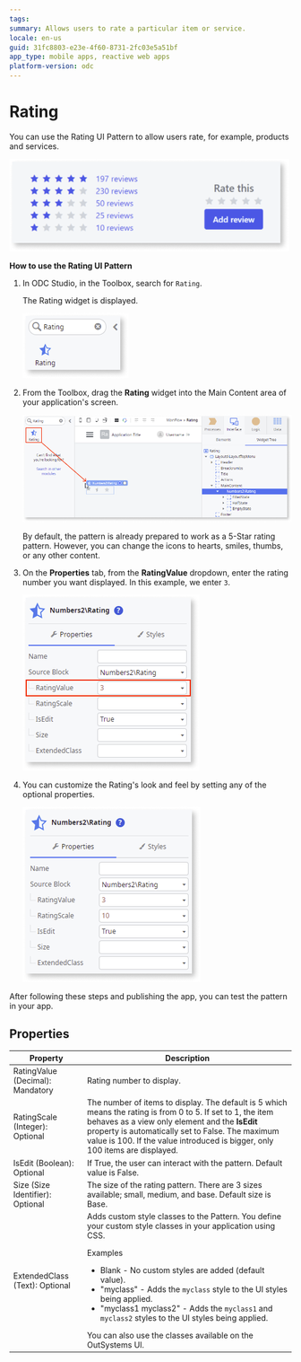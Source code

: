 ```yaml
---
tags: 
summary: Allows users to rate a particular item or service.
locale: en-us
guid: 31fc8803-e23e-4f60-8731-2fc03e5a51bf
app_type: mobile apps, reactive web apps
platform-version: odc
---
```


# Rating

You can use the Rating UI Pattern to allow users rate, for example, products and services.

![Example of Rating pattern](<images/rating-example-ss.png>)

**How to use the Rating UI Pattern**

1. In ODC Studio, in the Toolbox, search for `Rating`.

    The Rating widget is displayed.

    ![Rating widget](<images/rating-widget-ss.png>)

1. From the Toolbox, drag the **Rating** widget into the Main Content area of your application's screen.

    ![Drag widget onto the screen](<images/rating-dragwidget-ss.png>)

    By default, the pattern is already prepared to work as a 5-Star rating pattern. However, you can change the icons to hearts, smiles, thumbs, or any other content.

1. On the **Properties** tab, from the **RatingValue** dropdown, enter the rating number you want displayed. In this example, we enter `3`.  
    
    ![Set the Rating Value property](<images/rating-value-ss.png>)

1. You can customize the Rating's look and feel by setting any of the optional properties.

    ![Set additional properties](<images/rating-properties-ss.png>)

After following these steps and publishing the app, you can test the pattern in your app.

## Properties

| Property                         | Description                                                                                                                                                                                                                                                                                                                                                                                                                                                                                                                                                                                                            |
|----------------------------------|------------------------------------------------------------------------------------------------------------------------------------------------------------------------------------------------------------------------------------------------------------------------------------------------------------------------------------------------------------------------------------------------------------------------------------------------------------------------------------------------------------------------------------------------------------------------------------------------------------------------|
| RatingValue (Decimal): Mandatory | Rating number to display.                                                                                                                                                                                                                                                                                                                                                                                                                                                                                                                                                                                              |
| RatingScale (Integer): Optional  | The number of items to display. The default is 5 which means the rating is from 0 to 5. If set to 1, the item behaves as a view only element and the **IsEdit** property is automatically set to False. The maximum value is 100. If the value introduced is bigger, only 100 items are displayed.                                                                                                                                                                                                                                                                                                                     |
| IsEdit (Boolean): Optional       | If True, the user can interact with the pattern. Default value is False.                                                                                                                                                                                                                                                                                                                                                                                                                                                                                                                                               |
| Size (Size Identifier): Optional | The size of the rating pattern. There are 3 sizes available; small, medium, and base. Default size is Base.                                                                                                                                                                                                                                                                                                                                                                                                                                                                                                            |
| ExtendedClass (Text): Optional   | Adds custom style classes to the Pattern. You define your custom style classes in your application using CSS. <p>Examples <ul><li>Blank - No custom styles are added (default value).</li><li>"myclass" - Adds the ``myclass`` style to the UI styles being applied.</li><li>"myclass1 myclass2" - Adds the ``myclass1`` and ``myclass2`` styles to the UI styles being applied.</li></ul></p>You can also use the classes available on the OutSystems UI. |
